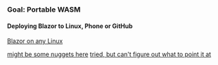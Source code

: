 
### Goal: Portable WASM 
#### Deploying Blazor to Linux, Phone or GitHub

[Blazor on any Linux](https://www.jeremymorgan.com/blog/linux/blazor-in-linux/)


[might be some nuggets here](https://www.prowaretech.com/articles/current/information-technology/linux/setup-and-configure/build-and-run-blazor-wasm-apps)
[tried, but can't figure out what to point it at](https://github.com/natemcmaster/dotnet-serve)